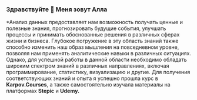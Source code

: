 ### Здравствуйте 👋 Меня зовут Алла

*Анализ данных предоставляет нам возможность получать ценные и полезные знания, прогнозировать будущие события, улучшать процессы и принимать обоснованные решения в различных сферах жизни и бизнеса. Глубокое погружение в эту область знаний также способно изменить наш образ мышления на повседневном уровне, позволяя нам применять аналитические навыки в различных ситуациях. Однако, для успешной работы в данной области необходимо обладать широким спектром знаний в различных направлениях, включая программирование, статистику, визуализацию и другие. Для получения соответствующих знаний и опыта я успешно прошла курс в **Karpov.Courses**, а также самостоятельно изучала материалы на платформах **Stepic** и **Udemy.**

<!--
**ShakurovaAlla/ShakurovaAlla** is a ✨ _special_ ✨ repository because its `README.md` (this file) appears on your GitHub profile.

Here are some ideas to get you started:

- 🔭 I’m currently working on ...
- 🌱 I’m currently learning ...
- 👯 I’m looking to collaborate on ...
- 🤔 I’m looking for help with ...
- 💬 Ask me about ...
- 📫 How to reach me: ...
- 😄 Pronouns: ...
- ⚡ Fun fact: ...
-->
